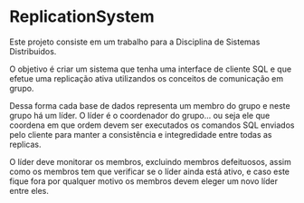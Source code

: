 # ReplicationSystem

Este projeto consiste em um trabalho para a Disciplina de Sistemas Distribuidos.

O objetivo é criar um sistema que tenha uma interface de cliente SQL e que efetue uma replicação ativa utilizandos os conceitos de comunicação em grupo.

Dessa forma cada base de dados representa um membro do grupo e neste grupo há um líder. O líder é o coordenador do grupo... ou seja ele que coordena em que ordem devem ser executados os comandos SQL enviados pelo cliente para manter a consistência e integredidade entre todas as replicas.

O líder deve monitorar os membros, excluindo membros defeituosos, assim como os membros tem que verificar se o líder ainda está ativo, e caso este fique fora por qualquer motivo os membros devem eleger um novo líder entre eles.

